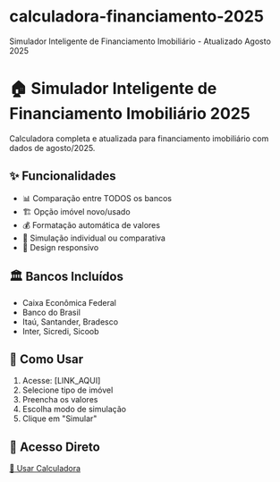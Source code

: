 # calculadora-financiamento-2025
Simulador Inteligente de Financiamento Imobiliário - Atualizado Agosto 2025
# 🏠 Simulador Inteligente de Financiamento Imobiliário 2025

Calculadora completa e atualizada para financiamento imobiliário com dados de agosto/2025.

## ✨ Funcionalidades

- 📊 Comparação entre TODOS os bancos
- 🏗️ Opção imóvel novo/usado  
- 💰 Formatação automática de valores
- 🎯 Simulação individual ou comparativa
- 📱 Design responsivo

## 🏛️ Bancos Incluídos

- Caixa Econômica Federal
- Banco do Brasil
- Itaú, Santander, Bradesco
- Inter, Sicredi, Sicoob

## 🚀 Como Usar

1. Acesse: [LINK_AQUI]
2. Selecione tipo de imóvel
3. Preencha os valores
4. Escolha modo de simulação
5. Clique em "Simular"

## 📱 Acesso Direto

[🔗 Usar Calculadora](LINK_AQUI)
